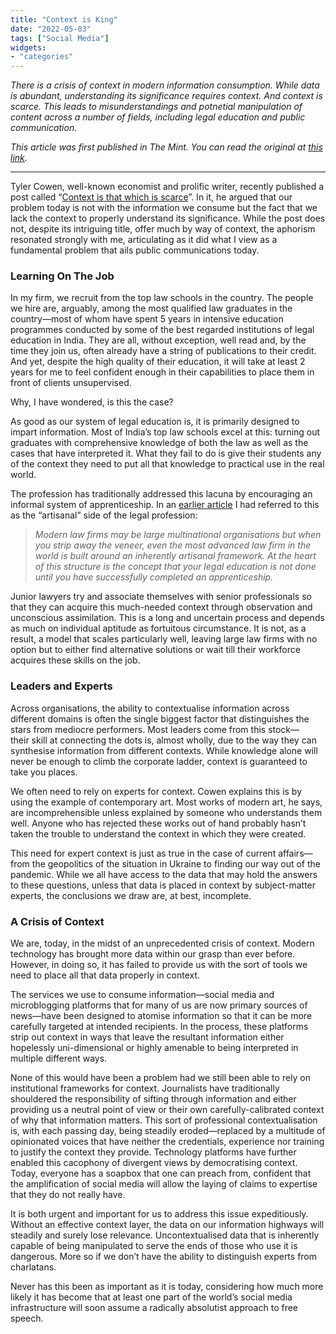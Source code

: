 ```yaml
---
title: "Context is King"
date: "2022-05-03"
tags: ["Social Media"]
widgets: 
- "categories"
---
```


*There is a crisis of context in modern information consumption. While data is abundant, understanding its significance requires context. And context is scarce. This leads to misunderstandings and potnetial manipulation of content across a number of fields, including legal education and public communication.*
<!--more-->

*This article was first published in The Mint. You can read the original at [this link](https://www.livemint.com/opinion/columns/a-crisis-of-context-scarcity-in-a-hyper-connected-world-11651594549958.html).*

---

Tyler Cowen, well-known economist and prolific writer, recently published a post called “[Context is that which is scarce](https://marginalrevolution.com/marginalrevolution/2022/02/context-is-that-which-is-scarce-2.html)”. In it, he argued that our problem today is not with the information we consume but the fact that we lack the context to properly understand its significance. While the post does not, despite its intriguing title, offer much by way of context, the aphorism resonated strongly with me, articulating as it did what I view as a fundamental problem that ails public communications today.

### Learning On The Job

In my firm, we recruit from the top law schools in the country. The people we hire are, arguably, among the most qualified law graduates in the country—most of whom have spent 5 years in intensive education programmes conducted by some of the best regarded institutions of legal education in India. They are all, without exception, well read and, by the time they join us, often already have a string of publications to their credit. And yet, despite the high quality of their education, it will take at least 2 years for me to feel confident enough in their capabilities to place them in front of clients unsupervised.

Why, I have wondered, is this the case?

As good as our system of legal education is, it is primarily designed to impart information. Most of India’s top law schools excel at this: turning out graduates with comprehensive knowledge of both the law as well as the cases that have interpreted it. What they fail to do is give their students any of the context they need to put all that knowledge to practical use in the real world.

The profession has traditionally addressed this lacuna by encouraging an informal system of apprenticeship. In an [earlier article](https://www.livemint.com/Opinion/ZjdvioHkB3aDTaCEYyCCSO/The-demise-of-the-artisanal-lawyer.html) I had referred to this as the “artisanal” side of the legal profession:

> *Modern law firms may be large multinational organisations but when you strip away the veneer, even the most advanced law firm in the world is built around an inherently artisanal framework. At the heart of this structure is the concept that your legal education is not done until you have successfully completed an apprenticeship.*

Junior lawyers try and associate themselves with senior professionals so that they can acquire this much-needed context through observation and unconscious assimilation. This is a long and uncertain process and depends as much on individual aptitude as fortuitous circumstance. It is not, as a result, a model that scales particularly well, leaving large law firms with no option but to either find alternative solutions or wait till their workforce acquires these skills on the job.

### Leaders and Experts

Across organisations, the ability to contextualise information across different domains is often the single biggest factor that distinguishes the stars from mediocre performers. Most leaders come from this stock—their skill at connecting the dots is, almost wholly, due to the way they can synthesise information from different contexts. While knowledge alone will never be enough to climb the corporate ladder, context is guaranteed to take you places.

We often need to rely on experts for context. Cowen explains this is by using the example of contemporary art. Most works of modern art, he says, are incomprehensible unless explained by someone who understands them well. Anyone who has rejected these works out of hand probably hasn’t taken the trouble to understand the context in which they were created.

This need for expert context is just as true in the case of current affairs—from the geopolitics of the situation in Ukraine to finding our way out of the pandemic. While we all have access to the data that may hold the answers to these questions, unless that data is placed in context by subject-matter experts, the conclusions we draw are, at best, incomplete.

### A Crisis of Context

We are, today, in the midst of an unprecedented crisis of context. Modern technology has brought more data within our grasp than ever before. However, in doing so, it has failed to provide us with the sort of tools we need to place all that data properly in context.

The services we use to consume information—social media and microblogging platforms that for many of us are now primary sources of news—have been designed to atomise information so that it can be more carefully targeted at intended recipients. In the process, these platforms strip out context in ways that leave the resultant information either hopelessly uni-dimensional or highly amenable to being interpreted in multiple different ways.

None of this would have been a problem had we still been able to rely on institutional frameworks for context. Journalists have traditionally shouldered the responsibility of sifting through information and either providing us a neutral point of view or their own carefully-calibrated context of why that information matters. This sort of professional contextualisation is, with each passing day, being steadily eroded—replaced by a multitude of opinionated voices that have neither the credentials, experience nor training to justify the context they provide. Technology platforms have further enabled this cacophony of divergent views by democratising context. Today, everyone has a soapbox that one can preach from, confident that the amplification of social media will allow the laying of claims to expertise that they do not really have.

It is both urgent and important for us to address this issue expeditiously. Without an effective context layer, the data on our information highways will steadily and surely lose relevance. Uncontextualised data that is inherently capable of being manipulated to serve the ends of those who use it is dangerous. More so if we don’t have the ability to distinguish experts from charlatans.

Never has this been as important as it is today, considering how much more likely it has become that at least one part of the world’s social media infrastructure will soon assume a radically absolutist approach to free speech.
